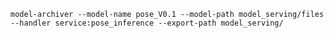 `model-archiver --model-name pose_V0.1 --model-path model_serving/files --handler service:pose_inference --export-path model_serving/`
